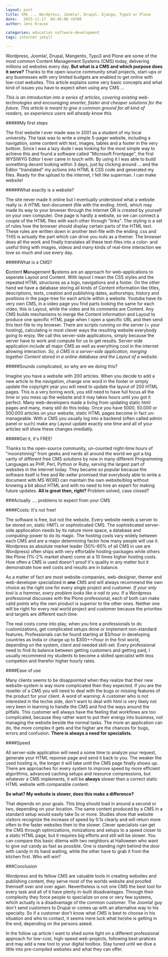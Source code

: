 ```yaml
---
layout: post
title: CMS ... Wordpress, Joomla!, Drupal, Django, Typo3 or Plone
date:   2015-11-17  04:40:00 +0700
author: Jens Krause

categories: education software-development
tags: internet jekyll

---
```


Wordpress, Joomla!, Drupal, Mangento, Typo3 and Plone are some of the most common Content Management Systems (CMS) today, delivering millions od websites every day. **But what is a CMS and which purpose does it serve?** Thanks to the open-source community small projects, start-ups or any businesses with very limited budgets are enabled to get online with low-cost websites. This article explains some very basic concepts and what kind of issues you have to expect when using any CMS ...

<!--more-->

_This is an introduction into a series of articles, covering existing web-technologies and encouraging smarter, faster and cheaper solutions for the future. This article is meant to give a common ground for all kind of readers, so experience users will already know this._

#####My first steps

The first website I ever made was in 2001 as a student of my local university. The task was to write a simple 5-pager website, including a navigation, some content with text, images, tables and a footer in the very bottom. Since I was a lazy dude I was looking for the most simple way to achieve this and found a software called "Microsoft Frontpage", the first WYSIWYG Editor I ever came in touch with. By using it I was able to build something decent looking within 3 days, just by clicking around ... and the Editor "translated" my actions into HTML & CSS code and generated my files. Ready for the upload to the internet, I felt like superman. I can make website!

#####What exactly is a website?

The site never made it online but I eventually understood what a website really is:
A HTML text-document (file with the ending .html), which may made its way to your browser through the internet OR is created by yourself on your own computer. One page is hardly a website, so we can connect a couple of the HTML files with each other through "links". The styling is a set of rules how the browser should display certain parts of the HTML text. These rules are written down in another text-file with the ending .css and THIS is actually the part which can drive you nuts as a themer. The browser does all the work and finally translates all these text-files into a color- and useful thing with images, videos and many kinds of real-time interaction we love so much and use every day.

#####What is a CMS?

**C**ontent **M**anagement **S**ystems are an approach for web-applications to seperate Layout and Content. With layout I mean the CSS styles and the repeated HTML structures as a logo, navigations and a footer. On the other hand we have a database storing all kinds of Content information like titles, descriptions, texts, creation and publishing dates, authorships, history and positions in the page-tree for each article within a website. Youtube have its very own CMS, in a video page you find parts looking the same for each video, this is Layout, while the video and its comments are Content. Any CMS builds mechanisms to merge the Content information and Layout to produce one specific HTML page when I open a specific URL and then send this text-file to my browser. There are scripts running on the server (= your hosting), calculating in most clever ways the resulting website everybody going to enjoy. We call this server-side applications, simply because the server have to work and compute for us to get results. Server-side application include all major CMS as well as everything cool in the internet allowing interaction. _So, a CMS is a server-side application, merging together Content stored in a online database and the Layout of a website._

#####Sounds complicated, so why are we doing this?

Imagine you have a website with 200 articles. When you decide to add a new article to the navigation, change one word in the footer or simply update the copyright year you will need to update the layout of 200 HTML pages. This is a very boring work, you still need to have full focus all the time or you mess up the website and it may takes hours until you got it perfect. Many web-developers made a living from updating static html pages and many, many still do this today. Once you have 5000, 50.000 or 500.000 articles on your website, static HTML pages become in fact un-manageable. With a CMS you usually log into a backend (often called admin panel or such) make any Layout update exactly one time and all of your articles will show these changes imediatly.

#####Get it, it's FREE!

Thanks to the open-source community, un-counted night-time hours of "moonshinnig" from geeks and nerds all around the world we got a big varity of different free CMS solutions by now in many different Programming Languages as PHP, Perl, Python or Ruby, serving the largest part of websites in the internet today. They became so popular because the software itself is free and Re-seller promised that everybody able to write a document with MS WORD can maintain the own website/blog without knowing a bit about HTML and with no need to hire an expert for making future updates.
**All is great then, right?** Problem solved, case closed?

###Actually .... problems to expect from your CMS

####Costs: It's not free!

The software is free, but not the website. Every website needs a server to be stored on, static HMTL or sophisticated CMS. The sophisticated server-side appliocation needs by its nature more space, a database and computing-power to do its magic. The hosting costs vary widely between each CMS and are a major determining factor how many people will use it. Wordpress as absolute market leader (50%-60% of all CMS in use are Wordpress) often ships with very effortable hosting-packages while others like Plone (1%-2% market share) come at a 10 times higher hosting costs. How often a CMS is used doesn't proof it's quality in any matter but it demonstrate how well costs and results are in balance.

As a matter of fact are most website-companies, web-designer, themer and web-developer specialized in **one** CMS and will always recommend the own choice as the right one for every single project and customer.
_If your only tool is a hammer, every problem looks like a nail to you._
If a Wordpress professional discusses with the Plone professional, each of both can make valid points why the own product is superior to the other ones. Neither one will be right for every real world project and customer because the priorities and targets are different each time.

The real costs come into play, when you hire a professionals to do customizations, get complicated setups done or implement non-standard features. Professionals can be found starting at $3/hour in developing countries as India or charge up to $300++/hour in the first world, depending on the system, client and needed skill-set. Every professional need to find its balance between getting customers and getting paid, I usually recommend my students to become a skilled specialist with less competion and therefor higher hourly rates.

####Ease of use

Many clients seems to be disappointed when they realize that their new website-system is way more complicated then they expected. If you are the reseller of a CMS you will need to deal with the bugs or missing features of the product for your client. A word of warning: A customer who is not interested in the techie side, don't want to deal with html is very likely not very keen in learning to handle the CMS and find the ways around the pitfalls. This customer will always have the feeling that workflows are too complicated, because they rather want to put their energy into business, not managing the website beside the normal tasks. The more an application can do, the more complex it gets and the higher are the chances for bugs, errors and confusion. **There is always a need for specialists.**

####Speed

All server-side application will need a some time to analyze your request, generate your HTML reponse page and send it back to you. The weaker the used hosting is, the longer it will take until the CMS page finally shows up. There are approaches for every system to improve speed by more efficient algorithms, advanced caching setups and resource compressions, but whatever a CMS implements, it will be **always** slower then a correct static HTML website with comparable content. 

**So what? My website is slower, does this make a difference?**

That depends on your goals. This blog should load in around a second or two, depending on your location. The same content produced by a CMS in a standard setup would easily take 5s or more. Studies show that website visitors recognize the increase of speed by 0.1s clearly and will return more often to the faster websites then to the slower. Clever specialists can get the CMS through optimizations, minizations and setups to a speed closer to a static HTML page, but it requires big efforts and still will be slower. You can compare this basic dilema with two neighbors at Halloween who want to give out candy as fast as possible. One is standing right behind the door with candy in its hand waiting, while the other have to grab it from the kitchen first. Who will win?

###Conclusion

Wordpress and its fellow CMS are valuable tools in creating websites and publishing content, they serve most of the worlds website and proofed themself over and over again. Nevertheless is not one CMS the best tool for every task and all of it have plenty in-built disadvantages. Through their complexity they force people to specialize on one or very few systems, which actually is a disadvantage of the common customer. The Joomla! guy don't send customers to Drupal or comes up with an alternative way to his specialty. So if a customer don't know what CMS is best to choose in his situation and who to contact, it seems mere luck what he/she is getting in the end, depending on the persons asked.

In the follow up article I want to shed some light on a different professional approach for low-cost, high-speed web-projects, following best-pratices and may add a new tool to your digital toolbox. Stay tuned until we dive a little into pre-compiled websites and what they can offer. 
